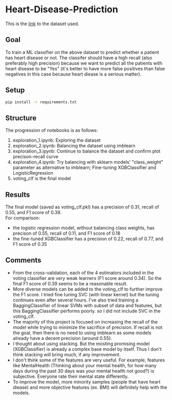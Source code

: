 # Heart-Disease-Prediction

This is the [link](https://www.kaggle.com/datasets/kamilpytlak/personal-key-indicators-of-heart-disease) to the dataset used.

## Goal
To train a ML classifier on the above dataset to predict whether a patient has heart disease or not. The classifer should have a high recall (also preferably high precision) because we want to predict all the patients with heart disease to be "Yes" (it's better to have more false positives than false negatives in this case because heart diease is a serious matter).

## Setup
```bash
pip install -r requirements.txt
```

## Structure
The progression of notebooks is as follows:
1. exploration_1.ipynb: Exploring the dataset
2. exploration_2.ipynb: Balancing the dataset using imblearn
3. exploration_3.ipynb: Continue to balance the dataset and confirm plot precison-recall curve
4. exploration_4.ipynb: Try balancing with sklearn models' "class_weight" parameter as alternative to imblearn; Fine-tuning XGBClassifier and LogisticRegression
5. voting_clf is the final model

## Results
The final model (saved as voting_clf.pkl) has a precision of 0.31, recall of 0.55, and F1 score of 0.39.
<br>
For comparison:
* the logistic regression model, without balancing class weights, has precison of 0.55, recall of 0.11, and F1 score of 0.18
* the fine-tuned XGBClassifier has a precision of 0.22, recall of 0.77, and F1 score of 0.35

## Comments
* From the cross-validation, each of the 4 estimators included in the voting classifier are very weak learners (F1 score around 0.34). So the final F1 score of 0.39 seems to be a reasonable result.
* More diverse models can be added to the voting_clf to further improve the F1 score. I tried fine tuning SVC (with linear kernel) but the tuning continues even after several hours. I've also tried training a BaggingClassifier of linear SVMs with subset of data and features, but this BaggingClassifier performs poorly.  so I did not include SVC in the voting_clf.
* The majority of this project is focused on increasing the recall of the model while trying to minimize the sacrifice of precision. If recall is not the goal, then there is no need to using imblearn as some models already have a decent precision (around 0.55).
* I thought about using stacking. But the mosting promising model (XGBClassifier) is already a complex base model by itself. Thus I don't think stacking will bring much, if any improvement.
* I don't think some of the features are very useful. For example, features like MentalHealth (Thinking about your mental health, for how many days during the past 30 days was your mental health not good?) is subjective. Everyone rate their mental state differently.
* To improve the model, more minority samples (people that have heart diease) and more objective features (ex. BMI) will definitely help with the models.

